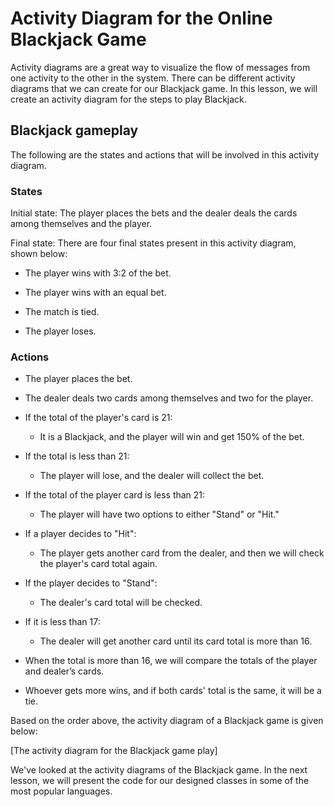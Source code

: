 # Activity Diagram for the Online Blackjack Game
Activity diagrams are a great way to visualize the flow of messages from one activity to the other in the system. There can be different activity diagrams that we can create for our Blackjack game. In this lesson, we will create an activity diagram for the steps to play Blackjack.

## Blackjack gameplay
The following are the states and actions that will be involved in this activity diagram.

### States
Initial state: The player places the bets and the dealer deals the cards among themselves and the player.

Final state: There are four final states present in this activity diagram, shown below:

- The player wins with 3:2 of the bet.

- The player wins with an equal bet.

- The match is tied.

- The player loses.

### Actions
- The player places the bet.

- The dealer deals two cards among themselves and two for the player.

- If the total of the player's card is 21:

    - It is a Blackjack, and the player will win and get 150% of the bet.

- If the total is less than 21:

    - The player will lose, and the dealer will collect the bet.

- If the total of the player card is less than 21:

    - The player will have two options to either "Stand" or "Hit."

- If a player decides to "Hit":

    - The player gets another card from the dealer, and then we will check the player's card total again.

- If the player decides to "Stand":

    - The dealer's card total will be checked.

- If it is less than 17:

    - The dealer will get another card until its card total is more than 16.

- When the total is more than 16, we will compare the totals of the player and dealer’s cards.

- Whoever gets more wins, and if both cards' total is the same, it will be a tie.

Based on the order above, the activity diagram of a Blackjack game is given below:

[The activity diagram for the Blackjack game play]

We've looked at the activity diagrams of the Blackjack game. In the next lesson, we will present the code for our designed classes in some of the most popular languages.
